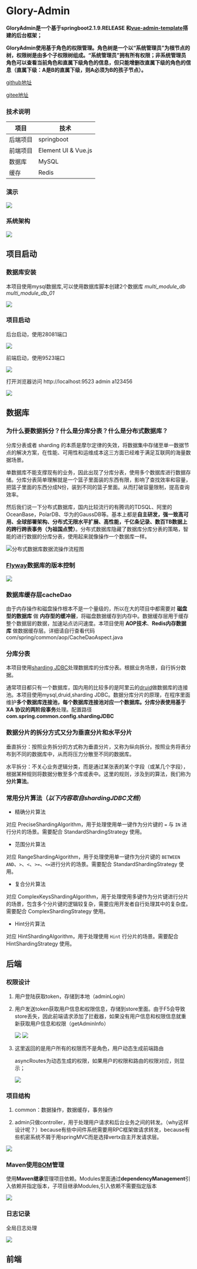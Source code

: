 # Glory-Admin

**GloryAdmin是一个基于springboot2.1.9.RELEASE 和[vue-admin-template](https://github.com/PanJiaChen/vue-admin-template)搭建的后台框架；**

**GloryAdmin使用基于角色的权限管理。角色树是一个以“系统管理员”为根节点的树，权限树是由多个子权限树组成。“系统管理员”拥有所有权限；非系统管理员角色可以查看当前角色和直属下级角色的信息，但只能增删改直属下级的角色的信息（直属下级：A是B的直属下级，则A必须为B的孩子节点）。**



[github地址](https://github.com/artGlory/glory-admin)

[gitee地址](https://gitee.com/artglory/glory-admin.git)



### 技术说明

| 项目     | 技术                |
| -------- | ------------------- |
| 后端项目 | springboot          |
| 前端项目 | Element UI & Vue.js |
| 数据库   | MySQL               |
| 缓存     | Redis               |

### 演示

![](https://github.com/artGlory/IMG/blob/master/glory-admin/GloryAdmin.gif)

### 系统架构

![](https://github.com/artGlory/IMG/blob/master/glory-admin/%E7%B3%BB%E7%BB%9F%E6%9E%B6%E6%9E%84.jpg)

## 项目启动

### 数据库安装

本项目使用mysql数据库,可以使用数据库脚本创建2个数据库 *multi_module_db*  *multi_module_db_01*

![](https://github.com/artGlory/IMG/blob/master/glory-admin/%E6%95%B0%E6%8D%AE%E5%BA%93%E5%88%9B%E5%BB%BA.jpg)

### 项目启动

后台启动，使用28081端口

![](https://github.com/artGlory/IMG/blob/master/glory-admin/backend-start.jpg)

前端启动，使用9523端口

![](https://github.com/artGlory/IMG/blob/master/glory-admin/fronend-start.jpg)

打开浏览器访问  http://localhost:9523  admin a123456

![](https://github.com/artGlory/IMG/blob/master/glory-admin/%E5%90%8E%E5%8F%B0%E7%99%BB%E9%99%86%E7%95%8C%E9%9D%A2.jpg)

## 数据库

### 为什么要数据拆分？什么是分库分表？什么是分布式数据库？

分库分表或者 sharding 的本质是摩尔定律的失效，将数据集中存储至单一数据节点的解决方案，在性能、可用性和运维成本这三方面已经难于满足互联网的海量数据场景。

单数据库不能支撑现有的业务，因此出现了分库分表，使用多个数据库进行数据存储。分库分表简单理解就是一个篮子里面装的东西有限，影响了查找效率和容量，把篮子里面的东西分成N份，装到不同的篮子里面。从而打破容量限制，提高查询效率。

然后我们说一下分布式数据库，国内比较流行的有腾讯的TDSQL、阿里的OceanBase，PolarDB、华为的GaussDB等。基本上都是**自主研发，强一致高可用、全球部署架构、分布式无限水平扩展、高性能，千亿条记录、数百TB数据上的跨行跨表事务（为祖国点赞）**。分布式数据库隐藏了数据库分库分表的策略，智能的进行数据的分库分表，使用起来就像操作一个数据库一样。

![分布式数据库数据流操作流程图](https://github.com/artGlory/IMG/blob/master/glory-admin/%E5%88%86%E5%B8%83%E5%BC%8F%E6%95%B0%E6%8D%AE%E5%BA%93.jpg)

### [Flyway](https://flywaydb.org/)数据库的版本控制

![](https://github.com/artGlory/IMG/blob/master/glory-admin/flyway01.jpg)

### 数据库缓存层cacheDao

由于内存操作和磁盘操作根本不是一个量级的，所以在大的项目中都需要对 **磁盘型的数据库** 做 **内存型的缓冲层**，将磁盘数据缓存到内存中。数据缓存层用于缓存整个数据层的数据，加速站点访问速度。本项目使用 **AOP技术**、**Redis内存数据库** 做数据缓存层。详细请自行查看代码 com/spring/common/aop/CacheDaoAspect.java

### 分库分表

本项目使用[sharding JDBC](https://shardingsphere.apache.org/document/current/cn/overview/#shardingsphere-jdbc)处理数据库的分库分表。根据业务场景，自行拆分数据。

通常项目都只有一个数据库，国内用的比较多的是阿里云的[druid](https://github.com/alibaba/druid)做数据库的连接池。本项目使用mysql,druid,sharding JDBC。数据分库分片的原理，在程序里面维护**多个数据库连接池，每个数据库连接池对应一个数据库。**分库分表使用**基于 XA 协议的两阶段事务**处理。配置路径**com.spring.common.config.shardingJDBC**

### 数据分片的拆分方式又分为垂直分片和水平分片

垂直拆分：按照业务拆分的方式称为垂直分片，又称为纵向拆分。按照业务将表分布到不同的数据库中，从而将压力分散至不同的数据库。

水平拆分：不关心业务逻辑分类，而是通过某张表的某个字段（或某几个字段），根据某种规则将数据分散至多个库或表中。这里的规则，涉及到的算法，我们称为**分片算法**。

### 常用分片算法（*以下内容取自shardingJDBC文档*）

- 精确分片算法

对应 PreciseShardingAlgorithm，用于处理使用单一键作为分片键的 `=` 与 `IN` 进行分片的场景。需要配合 StandardShardingStrategy 使用。

- 范围分片算法

对应 RangeShardingAlgorithm，用于处理使用单一键作为分片键的 `BETWEEN AND`、`>`、`<`、`>=`、`<=`进行分片的场景。需要配合 StandardShardingStrategy 使用。

- 复合分片算法

对应 ComplexKeysShardingAlgorithm，用于处理使用多键作为分片键进行分片的场景，包含多个分片键的逻辑较复杂，需要应用开发者自行处理其中的复杂度。需要配合 ComplexShardingStrategy 使用。

- Hint分片算法

对应 HintShardingAlgorithm，用于处理使用 `Hint` 行分片的场景。需要配合 HintShardingStrategy 使用。



## 后端

### 权限设计

1. 用户登陆获取token，存储到本地（adminLogin）

2. 用户发送token获取用户信息和权限信息，存储到store里面。由于F5会导致store丢失，因此前端请求添加了拦截器，如果没有用户信息和权限信息就重新获取用户信息和权限（getAdminInfo）

   ![](https://github.com/artGlory/IMG/blob/master/glory-admin/login01.jpg)
   ![](https://github.com/artGlory/IMG/blob/master/glory-admin/login02.jpg)

3. 这里返回的是用户所有的权限而不是角色，用户动态生成前端路由

   asyncRoutes为动态生成的权限，如果用户的权限和路由的权限对应，则显示；

   ![](https://github.com/artGlory/IMG/blob/master/glory-admin/route01.jpg)

### 项目结构

1. common：数据操作，数据缓存，事务操作

2. admin只做controller，用于处理用户请求和后台业务之间的转发。（why这样设计呢？）because有些中间件系统需要用RPC框架做请求转发，because有些机密系统不屑于用springMVC而是选择vertx自主开发请求层。

 ![](https://github.com/artGlory/IMG/blob/master/glory-admin/%E9%A1%B9%E7%9B%AE%E7%9B%AE%E5%BD%95%E7%BB%93%E6%9E%84.jpg)

### Maven使用[BOM](https://maven.apache.org/guides/introduction/introduction-to-dependency-mechanism.html)管理

使用**Maven继承**管理项目依赖。Modules里面通过**dependencyManagement**引入依赖并指定版本，子项目继承Modules,引入依赖不需要指定版本

![](https://github.com/artGlory/IMG/blob/master/glory-admin/bom01.jpg)

### 日志记录

全局日志处理

![](https://github.com/artGlory/IMG/blob/master/glory-admin/ResponseLog01.jpg)

## 前端



